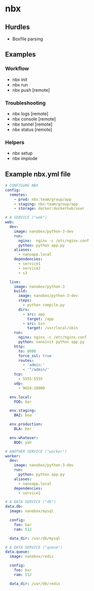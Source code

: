 # nbx

## Hurdles
- Boxfile parsing

## Examples

### Workflow
- nbx init
- nbx run
- nbx push [remote]

### Troubleshooting
- nbx logs [remote]
- nbx console [remote]
- nbx tunnel [remote]
- nbx status [remote]

### Helpers
- nbx setup
- nbx implode


## Example nbx.yml file
```yaml
# CONFIGURE NBX
config:
  remotes:
    - prod: nbx:team/group/app
    - staging: nbx:team/group/app
    - storage: docker:dockerhub/user

# A SERVICE ("web")
web:
  dev:
    image: nanobox/python-3-dev
    run:
      nginx:  nginx -c /etc/nginx.conf
      python: python app.py
    aliases:
      - nanoapp.local
    dependencies:
      - service1
      - service2
      - s3

  live:
    image: nanobox/python-3
    build:
      image: nanobox/python-3-dev
      steps:
        - python compile.py
      dirs:
        - src: app
          target: /app
        - src: bin
          target: /usr/local/sbin
    run:
      nginx: nginx -c /etc/nginx.conf
      python: nanoinit python app.py
    http:
      to: 8080
      force_ssl: true
      routes:
        - 'admin:'
        - '^/admin/'
    tcp:
      - 5555:5555
    udp:
      - 9654:10000

  env.local:
    FOO: bar

  env.staging:
    BAZ: boa

  env.production:
    BLA: ber

  env.whatever:
    BOO: yah

# ANOTHER SERVICE ("worker")
worker:
  dev:
    image: nanobox/python-3-dev
    run:
      python: python app.py
    aliases:
      - nanoapp.local
    dependencies:
      - service1

# A DATA SERVICE ("db")
data.db:
  image: nanobox/mysql

  config:
    foo: bar
    ram: 512

  data_dir: /var/db/mysql

# A DATA SERVICE ("queue")
data.queue:
  image: nanobox/redis

  config:
    foo: bar
    ram: 512

  data_dir: /var/db/redis
```